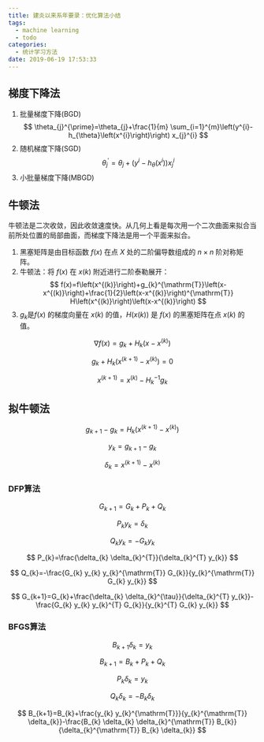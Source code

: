 ```yaml
---
title: 建炎以来系年要录：优化算法小结
tags:
  - machine learning
  - todo
categories:
  - 统计学习方法
date: 2019-06-19 17:53:33
---
```


## 梯度下降法

1. 批量梯度下降(BGD)
$$
\theta_{j}^{\prime}=\theta_{j}+\frac{1}{m} \sum_{i=1}^{m}\left(y^{i}-h_{\theta}\left(x^{i}\right)\right) x_{j}^{i}
$$
2. 随机梯度下降(SGD)
$$
\theta_{j}^{\prime}=\theta_{j}+\left(y^{i}-h_{\theta}\left(x^{i}\right)\right) x_{j}^{i}
$$
3. 小批量梯度下降(MBGD)

## 牛顿法

牛顿法是二次收敛，因此收敛速度快。从几何上看是每次用一个二次曲面来拟合当前所处位置的局部曲面，而梯度下降法是用一个平面来拟合。

1. 黑塞矩阵是由目标函数 $f(x)$ 在点 $X$ 处的二阶偏导数组成的 $n \times n$ 阶对称矩阵。
2. 牛顿法：将 $f(x)$ 在 $x(k)$ 附近进行二阶泰勒展开：
$$
f(x)=f\left(x^{(k)}\right)+g_{k}^{\mathrm{T}}\left(x-x^{(k)}\right)+\frac{1}{2}\left(x-x^{(k)}\right)^{\mathrm{T}} H\left(x^{(k)}\right)\left(x-x^{(k)}\right)
$$
3. $g_k$是$f(x)$ 的梯度向量在 $x(k)$ 的值，$H(x(k))$ 是 $f(x)$ 的黑塞矩阵在点 $x(k)$ 的值。

$$
\nabla f(x)=g_{k}+H_{k}\left(x-x^{(k)}\right)
$$

$$
g_{k}+H_{k}\left(x^{(k+1)}-x^{(k)}\right)=0
$$


$$
x^{(k+1)}=x^{(k)}-H_{k}^{-1} g_{k}
$$


## 拟牛顿法

$$
g_{k+1}-g_{k}=H_{k}\left(x^{(k+1)}-x^{(k)}\right)
$$

$$
y_{k}=g_{k+1}-g_{k}
$$


$$
\delta_{k}=x^{(k+1)}-x^{(k)}
$$

### DFP算法

$$
G_{k+1}=G_{k}+P_{k}+Q_{k}
$$

$$
P_{k} y_{k}=\delta_{k}
$$

$$
Q_{k} y_{k}=-G_{k} y_{k}
$$

$$
P_{k}=\frac{\delta_{k} \delta_{k}^{T}}{\delta_{k}^{T} y_{k}}
$$

$$
Q_{k}=-\frac{G_{k} y_{k} y_{k}^{\mathrm{T}} G_{k}}{y_{k}^{\mathrm{T}} G_{k} y_{k}}
$$


$$
G_{k+1}=G_{k}+\frac{\delta_{k} \delta_{k}^{\tau}}{\delta_{k}^{T} y_{k}}-\frac{G_{k} y_{k} y_{k}^{T} G_{k}}{y_{k}^{T} G_{k} y_{k}}
$$

### BFGS算法

$$
B_{k+1} \delta_{k}=y_{k}
$$

$$
B_{k+1}=B_{k}+P_{k}+Q_{k}
$$

$$
P_{k} \delta_{k}=y_{k}
$$

$$
Q_{k} \delta_{k}=-B_{k} \delta_{k}
$$

$$
B_{k+1}=B_{k}+\frac{y_{k} y_{k}^{\mathrm{T}}}{y_{k}^{\mathrm{T}} \delta_{k}}-\frac{B_{k} \delta_{k} \delta_{k}^{\mathrm{T}} B_{k}}{\delta_{k}^{\mathrm{T}} B_{k} \delta_{k}}
$$
